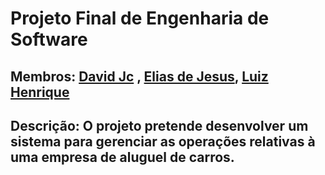 # Projeto Final de Engenharia de Software 

## Membros: [David Jc](https://github.com/david-jc-br) , [Elias de Jesus](https://github.com/jeliasppoo), [Luiz Henrique](https://github.com/Luiziki)

## Descrição: O projeto pretende desenvolver um sistema para gerenciar as operações relativas à uma empresa de aluguel de carros. 

